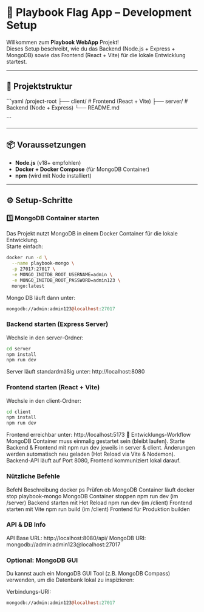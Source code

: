 # 🏈 Playbook Flag App – Development Setup

Willkommen zum **Playbook WebApp** Projekt!  
Dieses Setup beschreibt, wie du das Backend (Node.js + Express + MongoDB) sowie das Frontend (React + Vite) für die lokale Entwicklung startest.

---

## 🚀 Projektstruktur

´´´yaml
/project-root ├── client/ # Frontend (React + Vite) ├── server/ # Backend (Node + Express) └── README.md

´´´


---

## 📦 Voraussetzungen

- **Node.js** (v18+ empfohlen)
- **Docker + Docker Compose** (für MongoDB Container)
- **npm** (wird mit Node installiert)

---

## ⚙️ Setup-Schritte

### 1️⃣ MongoDB Container starten

Das Projekt nutzt MongoDB in einem Docker Container für die lokale Entwicklung.  
Starte einfach:

```bash
docker run -d \
  --name playbook-mongo \
  -p 27017:27017 \
  -e MONGO_INITDB_ROOT_USERNAME=admin \
  -e MONGO_INITDB_ROOT_PASSWORD=admin123 \
  mongo:latest
```


Mongo DB läuft dann unter:

```perl
mongodb://admin:admin123@localhost:27017
```

### Backend starten (Express Server)
Wechsle in den server-Ordner:

```bash
cd server
npm install
npm run dev
```

Server läuft standardmäßig unter:
http://localhost:8080

### Frontend starten (React + Vite)
Wechsle in den client-Ordner:

```bash
cd client
npm install
npm run dev
```

Frontend erreichbar unter:
http://localhost:5173
🌱 Entwicklungs-Workflow
MongoDB Container muss einmalig gestartet sein (bleibt laufen).
Starte Backend & Frontend mit npm run dev jeweils in server & client.
Änderungen werden automatisch neu geladen (Hot Reload via Vite & Nodemon).
Backend-API läuft auf Port 8080, Frontend kommuniziert lokal darauf.

### Nützliche Befehle
Befehl	Beschreibung
docker ps	Prüfen ob MongoDB Container läuft
docker stop playbook-mongo	MongoDB Container stoppen
npm run dev (im /server)	Backend starten mit Hot Reload
npm run dev (im /client)	Frontend starten mit Vite
npm run build (im /client)	Frontend für Produktion builden
### API & DB Info
API Base URL: http://localhost:8080/api/
MongoDB URI: mongodb://admin:admin123@localhost:27017

### Optional: MongoDB GUI
Du kannst auch ein MongoDB GUI Tool (z.B. MongoDB Compass) verwenden, um die Datenbank lokal zu inspizieren:

Verbindungs-URI:

```perl
mongodb://admin:admin123@localhost:27017
```